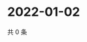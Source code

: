 # 2022-01-02

共 0 条

<!-- BEGIN WEIBO -->
<!-- 最后更新时间 Sun Jan 02 2022 04:12:39 GMT+0800 (China Standard Time) -->

<!-- END WEIBO -->
